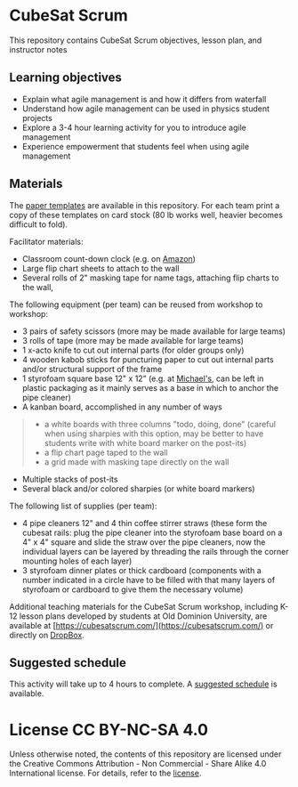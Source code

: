 # CubeSat Scrum
This repository contains CubeSat Scrum objectives, lesson plan, and instructor notes

## Learning objectives
- Explain what agile management is and how it differs from waterfall
- Understand how agile management can be used in physics student projects
- Explore a 3-4 hour learning activity for you to introduce agile management
- Experience empowerment that students feel when using agile management

## Materials
The [paper templates](STEM%20Paper%20CubeSat%20Templates%20Jan%202018.pdf) are available in this repository. For each team print a copy of these templates on card stock (80 lb works well, heavier becomes difficult to fold).

Facilitator materials:
- Classroom count-down clock (e.g. on [Amazon](https://www.amazon.com/gp/product/B000J5OFW0/))
- Large flip chart sheets to attach to the wall
- Several rolls of 2" masking tape for name tags, attaching flip charts to the wall, 

The following equipment (per team) can be reused from workshop to workshop:
- 3 pairs of safety scissors (more may be made available for large teams)
- 3 rolls of tape (more may be made available for large teams)
- 1 x-acto knife to cut out internal parts (for older groups only)
- 4 wooden kabob sticks for puncturing paper to cut out internal parts and/or structural support of the frame
- 1 styrofoam square base 12" x 12" (e.g. at [Michael's](https://www.michaels.com/styrofoam-block--white--12-in-x-12-in/D063610S.html), can be left in plastic packaging as it mainly serves as a base in which to anchor the pipe cleaner)
- A kanban board, accomplished in any number of ways
> - a white boards with three columns "todo, doing, done" (careful when using sharpies with this option, may be better to have students write with white board marker on the post-its)
> - a flip chart page taped to the wall
> - a grid made with masking tape directly on the wall
- Multiple stacks of post-its
- Several black and/or colored sharpies (or white board markers)

The following list of supplies (per team):
- 4 pipe cleaners 12" and 4 thin coffee stirrer straws (these form the cubesat rails: plug the pipe cleaner into the styrofoam base board on a 4" x 4" square and slide the straw over the pipe cleaners, now the individual layers can be layered by threading the rails through the corner mounting holes of each layer)
- 3 styrofoam dinner plates or thick cardboard (components with a number indicated in a circle have to be filled with that many layers of styrofoam or cardboard to give them the necessary volume)

Additional teaching materials for the CubeSat Scrum workshop, including K-12 lesson plans developed by students at Old Dominion University, are available at [https://cubesatscrum.com/](https://cubesatscrum.com/) or directly on [DropBox](https://www.dropbox.com/sh/89eganxbdqvd47i/AAAYeD80DNVO_c1XdfdsbYWxa?dl=0).

## Suggested schedule
This activity will take up to 4 hours to complete. A [suggested schedule](Schedule.md) is available.

# License CC BY-NC-SA 4.0
Unless otherwise noted, the contents of this repository are licensed under the Creative Commons Attribution - Non Commercial - Share Alike 4.0 International license. For details, refer to the [license](LICENSE.md).
